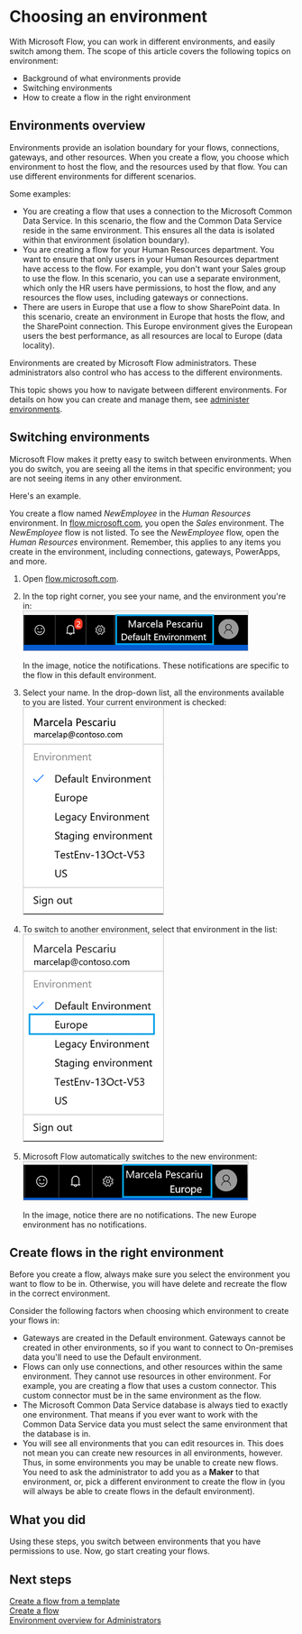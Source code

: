 <properties
    pageTitle="Switching environments when creating a Microsoft Flow | Microsoft Flow"
    description="How a maker uses different environments when creating a Microsoft Flow"
    services=""
    suite="flow"
    documentationCenter="na"
    authors="sunaysv"
    manager="anneta"
    editor=""
    tags=""/>

<tags
   ms.service="flow"
   ms.devlang="na"
   ms.topic="article"
   ms.tgt_pltfrm="na"
   ms.workload="na"
   ms.date="10/27/2016"
   ms.author="sunayv"/>

# Choosing an environment

With Microsoft Flow, you can work in different environments, and easily switch among them. The scope of this article covers the following topics on environment:

- Background of what environments provide
- Switching environments
- How to create a flow in the right environment

## Environments overview

Environments provide an isolation boundary for your flows, connections, gateways, and other resources. When you create a flow, you choose which environment to host the flow, and the resources used by that flow. You can use different environments for different scenarios.

Some examples:

- You are creating a flow that uses a connection to the Microsoft Common Data Service. In this scenario, the flow and the Common Data Service reside in the same environment. This ensures all the data is isolated within that environment (isolation boundary).
- You are creating a flow for your Human Resources department. You want to ensure that only users in your Human Resources department have access to the flow. For example, you don't want your Sales group to use the flow. In this scenario, you can use a separate environment, which only the HR users have permissions, to host the flow, and any resources the flow uses, including gateways or connections.
- There are users in Europe that use a flow to show SharePoint data. In this scenario, create an environment in Europe that hosts the flow, and the SharePoint connection. This Europe environment gives the European users the best performance, as all resources are local to Europe (data locality).

Environments are created by Microsoft Flow administrators. These administrators also control who has access to the different environments.

This topic shows you how to navigate between different environments. For details on how you can create and manage them, see [administer environments](environments-overview-admin.md).

## Switching environments

Microsoft Flow makes it pretty easy to switch between environments. When you do switch, you are seeing all the items in that specific environment; you are not seeing items in any other environment.

Here's an example.

You create a flow named *NewEmployee* in the *Human Resources* environment. In [flow.microsoft.com](http://flow.microsoft.com), you open the *Sales* environment. The *NewEmployee* flow is not listed. To see the *NewEmployee* flow, open the *Human Resources* environment. Remember, this applies to any items you create in the environment, including connections, gateways, PowerApps, and more.

1. Open [flow.microsoft.com](http://flow.microsoft.com).
2. In the top right corner, you see your name, and the environment you're in:  
![](./media/environments-overview-maker/default-environment.png)

	In the image, notice the notifications. These notifications are specific to the flow in this default environment.

3. Select your name. In the drop-down list, all the environments available to you are listed. Your current environment is checked:  
![](./media/environments-overview-maker/all-environments.png)

4. To switch to another environment, select that environment in the list:  
![](./media/environments-overview-maker/select-europe.png)

5. Microsoft Flow automatically switches to the new environment:  
![](./media/environments-overview-maker/europe-environment.png)

	In the image, notice there are no notifications. The new Europe environment has no notifications.

## Create flows in the right environment

Before you create a flow, always make sure you select the environment you want to flow to be in. Otherwise, you will have delete and recreate the flow in the correct environment.

Consider the following factors when choosing which environment to create your flows in:

- Gateways are created in the Default environment. Gateways cannot be created in other environments, so if you want to connect to On-premises data you'll need to use the Default environment.
- Flows can only use connections, and other resources within the same environment. They cannot use resources in other environment. For example, you are creating a flow that uses a custom connector. This custom connector must be in the same environment as the flow.
- The Microsoft Common Data Service database is always tied to exactly one environment. That means if you ever want to work with the Common Data Service data you must select the same environment that the database is in.
- You will see all environments that you can edit resources in. This does not mean you can create new resources in all environments, however. Thus, in some environments you may be unable to create new flows. You need to ask the administrator to add you as a **Maker** to that environment, or, pick a different environment to create the flow in (you will always be able to create flows in the default environment).

## What you did
Using these steps, you switch between environments that you have permissions to use. Now, go start creating your flows.

## Next steps

[Create a flow from a template](get-started-logic-template.md)  
[Create a flow](get-started-logic-flow.md)  
[Environment overview for Administrators](environments-overview-admin.md)
